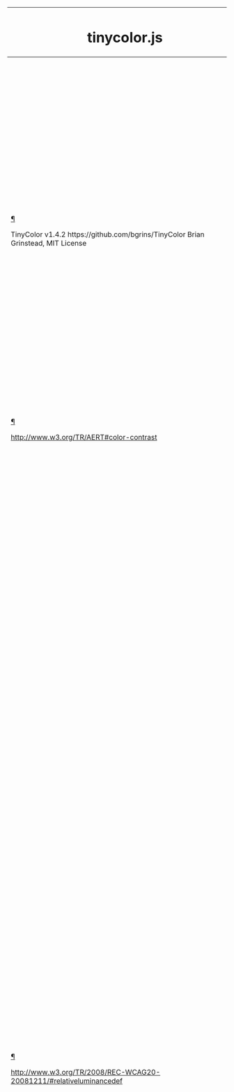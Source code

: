 <table><colgroup><col style="width: 50%" /><col style="width: 50%" /></colgroup><thead><tr class="header"><th><h1 id="tinycolor.js">tinycolor.js</h1></th><th></th></tr></thead><tbody><tr class="odd"><td><div class="pilwrap"><a href="#section-1" class="pilcrow">¶</a></div><p>TinyColor v1.4.2 https://github.com/bgrins/TinyColor Brian Grinstead, MIT License</p></td><td><div class="highlight"><pre><code>(function(Math) {

var trimLeft = /^\s+/,
    trimRight = /\s+$/,
    tinyCounter = 0,
    mathRound = Math.round,
    mathMin = Math.min,
    mathMax = Math.max,
    mathRandom = Math.random;

function tinycolor (color, opts) {

    color = (color) ? color : &#39;&#39;;
    opts = opts || { };</code></pre></div></td></tr><tr class="even"><td><div class="pilwrap"><a href="#section-2" class="pilcrow">¶</a></div><p>If input is already a tinycolor, return itself</p></td><td><div class="highlight"><pre><code>    if (color instanceof tinycolor) {
       return color;
    }</code></pre></div></td></tr><tr class="odd"><td><div class="pilwrap"><a href="#section-3" class="pilcrow">¶</a></div><p>If we are called as a function, call using new instead</p></td><td><div class="highlight"><pre><code>    if (!(this instanceof tinycolor)) {
        return new tinycolor(color, opts);
    }

    var rgb = inputToRGB(color);
    this._originalInput = color,
    this._r = rgb.r,
    this._g = rgb.g,
    this._b = rgb.b,
    this._a = rgb.a,
    this._roundA = mathRound(100*this._a) / 100,
    this._format = opts.format || rgb.format;
    this._gradientType = opts.gradientType;</code></pre></div></td></tr><tr class="even"><td><div class="pilwrap"><a href="#section-4" class="pilcrow">¶</a></div><p>Don't let the range of [0,255] come back in [0,1]. Potentially lose a little bit of precision here, but will fix issues where .5 gets interpreted as half of the total, instead of half of 1 If it was supposed to be 128, this was already taken care of by <code>inputToRgb</code></p></td><td><div class="highlight"><pre><code>    if (this._r &lt; 1) { this._r = mathRound(this._r); }
    if (this._g &lt; 1) { this._g = mathRound(this._g); }
    if (this._b &lt; 1) { this._b = mathRound(this._b); }

    this._ok = rgb.ok;
    this._tc_id = tinyCounter++;
}

tinycolor.prototype = {
    isDark: function() {
        return this.getBrightness() &lt; 128;
    },
    isLight: function() {
        return !this.isDark();
    },
    isValid: function() {
        return this._ok;
    },
    getOriginalInput: function() {
      return this._originalInput;
    },
    getFormat: function() {
        return this._format;
    },
    getAlpha: function() {
        return this._a;
    },
    getBrightness: function() {</code></pre></div></td></tr><tr class="odd"><td><div class="pilwrap"><a href="#section-5" class="pilcrow">¶</a></div><p>http://www.w3.org/TR/AERT#color-contrast</p></td><td><div class="highlight"><pre><code>        var rgb = this.toRgb();
        return (rgb.r * 299 + rgb.g * 587 + rgb.b * 114) / 1000;
    },
    getLuminance: function() {</code></pre></div></td></tr><tr class="even"><td><div class="pilwrap"><a href="#section-6" class="pilcrow">¶</a></div><p>http://www.w3.org/TR/2008/REC-WCAG20-20081211/#relativeluminancedef</p></td><td><div class="highlight"><pre><code>        var rgb = this.toRgb();
        var RsRGB, GsRGB, BsRGB, R, G, B;
        RsRGB = rgb.r/255;
        GsRGB = rgb.g/255;
        BsRGB = rgb.b/255;

        if (RsRGB &lt;= 0.03928) {R = RsRGB / 12.92;} else {R = Math.pow(((RsRGB + 0.055) / 1.055), 2.4);}
        if (GsRGB &lt;= 0.03928) {G = GsRGB / 12.92;} else {G = Math.pow(((GsRGB + 0.055) / 1.055), 2.4);}
        if (BsRGB &lt;= 0.03928) {B = BsRGB / 12.92;} else {B = Math.pow(((BsRGB + 0.055) / 1.055), 2.4);}
        return (0.2126 * R) + (0.7152 * G) + (0.0722 * B);
    },
    setAlpha: function(value) {
        this._a = boundAlpha(value);
        this._roundA = mathRound(100*this._a) / 100;
        return this;
    },
    toHsv: function() {
        var hsv = rgbToHsv(this._r, this._g, this._b);
        return { h: hsv.h * 360, s: hsv.s, v: hsv.v, a: this._a };
    },
    toHsvString: function() {
        var hsv = rgbToHsv(this._r, this._g, this._b);
        var h = mathRound(hsv.h * 360), s = mathRound(hsv.s * 100), v = mathRound(hsv.v * 100);
        return (this._a == 1) ?
          &quot;hsv(&quot;  + h + &quot;, &quot; + s + &quot;%, &quot; + v + &quot;%)&quot; :
          &quot;hsva(&quot; + h + &quot;, &quot; + s + &quot;%, &quot; + v + &quot;%, &quot;+ this._roundA + &quot;)&quot;;
    },
    toHsl: function() {
        var hsl = rgbToHsl(this._r, this._g, this._b);
        return { h: hsl.h * 360, s: hsl.s, l: hsl.l, a: this._a };
    },
    toHslString: function() {
        var hsl = rgbToHsl(this._r, this._g, this._b);
        var h = mathRound(hsl.h * 360), s = mathRound(hsl.s * 100), l = mathRound(hsl.l * 100);
        return (this._a == 1) ?
          &quot;hsl(&quot;  + h + &quot;, &quot; + s + &quot;%, &quot; + l + &quot;%)&quot; :
          &quot;hsla(&quot; + h + &quot;, &quot; + s + &quot;%, &quot; + l + &quot;%, &quot;+ this._roundA + &quot;)&quot;;
    },
    toHex: function(allow3Char) {
        return rgbToHex(this._r, this._g, this._b, allow3Char);
    },
    toHexString: function(allow3Char) {
        return &#39;#&#39; + this.toHex(allow3Char);
    },
    toHex8: function(allow4Char) {
        return rgbaToHex(this._r, this._g, this._b, this._a, allow4Char);
    },
    toHex8String: function(allow4Char) {
        return &#39;#&#39; + this.toHex8(allow4Char);
    },
    toRgb: function() {
        return { r: mathRound(this._r), g: mathRound(this._g), b: mathRound(this._b), a: this._a };
    },
    toRgbString: function() {
        return (this._a == 1) ?
          &quot;rgb(&quot;  + mathRound(this._r) + &quot;, &quot; + mathRound(this._g) + &quot;, &quot; + mathRound(this._b) + &quot;)&quot; :
          &quot;rgba(&quot; + mathRound(this._r) + &quot;, &quot; + mathRound(this._g) + &quot;, &quot; + mathRound(this._b) + &quot;, &quot; + this._roundA + &quot;)&quot;;
    },
    toPercentageRgb: function() {
        return { r: mathRound(bound01(this._r, 255) * 100) + &quot;%&quot;, g: mathRound(bound01(this._g, 255) * 100) + &quot;%&quot;, b: mathRound(bound01(this._b, 255) * 100) + &quot;%&quot;, a: this._a };
    },
    toPercentageRgbString: function() {
        return (this._a == 1) ?
          &quot;rgb(&quot;  + mathRound(bound01(this._r, 255) * 100) + &quot;%, &quot; + mathRound(bound01(this._g, 255) * 100) + &quot;%, &quot; + mathRound(bound01(this._b, 255) * 100) + &quot;%)&quot; :
          &quot;rgba(&quot; + mathRound(bound01(this._r, 255) * 100) + &quot;%, &quot; + mathRound(bound01(this._g, 255) * 100) + &quot;%, &quot; + mathRound(bound01(this._b, 255) * 100) + &quot;%, &quot; + this._roundA + &quot;)&quot;;
    },
    toName: function() {
        if (this._a === 0) {
            return &quot;transparent&quot;;
        }

        if (this._a &lt; 1) {
            return false;
        }

        return hexNames[rgbToHex(this._r, this._g, this._b, true)] || false;
    },
    toFilter: function(secondColor) {
        var hex8String = &#39;#&#39; + rgbaToArgbHex(this._r, this._g, this._b, this._a);
        var secondHex8String = hex8String;
        var gradientType = this._gradientType ? &quot;GradientType = 1, &quot; : &quot;&quot;;

        if (secondColor) {
            var s = tinycolor(secondColor);
            secondHex8String = &#39;#&#39; + rgbaToArgbHex(s._r, s._g, s._b, s._a);
        }

        return &quot;progid:DXImageTransform.Microsoft.gradient(&quot;+gradientType+&quot;startColorstr=&quot;+hex8String+&quot;,endColorstr=&quot;+secondHex8String+&quot;)&quot;;
    },
    toString: function(format) {
        var formatSet = !!format;
        format = format || this._format;

        var formattedString = false;
        var hasAlpha = this._a &lt; 1 &amp;&amp; this._a &gt;= 0;
        var needsAlphaFormat = !formatSet &amp;&amp; hasAlpha &amp;&amp; (format === &quot;hex&quot; || format === &quot;hex6&quot; || format === &quot;hex3&quot; || format === &quot;hex4&quot; || format === &quot;hex8&quot; || format === &quot;name&quot;);

        if (needsAlphaFormat) {</code></pre></div></td></tr><tr class="odd"><td><div class="pilwrap"><a href="#section-7" class="pilcrow">¶</a></div><p>Special case for "transparent", all other non-alpha formats will return rgba when there is transparency.</p></td><td><div class="highlight"><pre><code>            if (format === &quot;name&quot; &amp;&amp; this._a === 0) {
                return this.toName();
            }
            return this.toRgbString();
        }
        if (format === &quot;rgb&quot;) {
            formattedString = this.toRgbString();
        }
        if (format === &quot;prgb&quot;) {
            formattedString = this.toPercentageRgbString();
        }
        if (format === &quot;hex&quot; || format === &quot;hex6&quot;) {
            formattedString = this.toHexString();
        }
        if (format === &quot;hex3&quot;) {
            formattedString = this.toHexString(true);
        }
        if (format === &quot;hex4&quot;) {
            formattedString = this.toHex8String(true);
        }
        if (format === &quot;hex8&quot;) {
            formattedString = this.toHex8String();
        }
        if (format === &quot;name&quot;) {
            formattedString = this.toName();
        }
        if (format === &quot;hsl&quot;) {
            formattedString = this.toHslString();
        }
        if (format === &quot;hsv&quot;) {
            formattedString = this.toHsvString();
        }

        return formattedString || this.toHexString();
    },
    clone: function() {
        return tinycolor(this.toString());
    },

    _applyModification: function(fn, args) {
        var color = fn.apply(null, [this].concat([].slice.call(args)));
        this._r = color._r;
        this._g = color._g;
        this._b = color._b;
        this.setAlpha(color._a);
        return this;
    },
    lighten: function() {
        return this._applyModification(lighten, arguments);
    },
    brighten: function() {
        return this._applyModification(brighten, arguments);
    },
    darken: function() {
        return this._applyModification(darken, arguments);
    },
    desaturate: function() {
        return this._applyModification(desaturate, arguments);
    },
    saturate: function() {
        return this._applyModification(saturate, arguments);
    },
    greyscale: function() {
        return this._applyModification(greyscale, arguments);
    },
    spin: function() {
        return this._applyModification(spin, arguments);
    },

    _applyCombination: function(fn, args) {
        return fn.apply(null, [this].concat([].slice.call(args)));
    },
    analogous: function() {
        return this._applyCombination(analogous, arguments);
    },
    complement: function() {
        return this._applyCombination(complement, arguments);
    },
    monochromatic: function() {
        return this._applyCombination(monochromatic, arguments);
    },
    splitcomplement: function() {
        return this._applyCombination(splitcomplement, arguments);
    },
    triad: function() {
        return this._applyCombination(triad, arguments);
    },
    tetrad: function() {
        return this._applyCombination(tetrad, arguments);
    }
};</code></pre></div></td></tr><tr class="even"><td><div class="pilwrap"><a href="#section-8" class="pilcrow">¶</a></div><p>If input is an object, force 1 into "1.0" to handle ratios properly String input requires "1.0" as input, so 1 will be treated as 1</p></td><td><div class="highlight"><pre><code>tinycolor.fromRatio = function(color, opts) {
    if (typeof color == &quot;object&quot;) {
        var newColor = {};
        for (var i in color) {
            if (color.hasOwnProperty(i)) {
                if (i === &quot;a&quot;) {
                    newColor[i] = color[i];
                }
                else {
                    newColor[i] = convertToPercentage(color[i]);
                }
            }
        }
        color = newColor;
    }

    return tinycolor(color, opts);
};</code></pre></div></td></tr><tr class="odd"><td><div class="pilwrap"><a href="#section-9" class="pilcrow">¶</a></div><p>Given a string or object, convert that input to RGB Possible string inputs:</p><pre><code>&quot;red&quot;
&quot;#f00&quot; or &quot;f00&quot;
&quot;#ff0000&quot; or &quot;ff0000&quot;
&quot;#ff000000&quot; or &quot;ff000000&quot;
&quot;rgb 255 0 0&quot; or &quot;rgb (255, 0, 0)&quot;
&quot;rgb 1.0 0 0&quot; or &quot;rgb (1, 0, 0)&quot;
&quot;rgba (255, 0, 0, 1)&quot; or &quot;rgba 255, 0, 0, 1&quot;
&quot;rgba (1.0, 0, 0, 1)&quot; or &quot;rgba 1.0, 0, 0, 1&quot;
&quot;hsl(0, 100%, 50%)&quot; or &quot;hsl 0 100% 50%&quot;
&quot;hsla(0, 100%, 50%, 1)&quot; or &quot;hsla 0 100% 50%, 1&quot;
&quot;hsv(0, 100%, 100%)&quot; or &quot;hsv 0 100% 100%&quot;</code></pre></td><td><div class="highlight"><pre><code>function inputToRGB(color) {

    var rgb = { r: 0, g: 0, b: 0 };
    var a = 1;
    var s = null;
    var v = null;
    var l = null;
    var ok = false;
    var format = false;

    if (typeof color == &quot;string&quot;) {
        color = stringInputToObject(color);
    }

    if (typeof color == &quot;object&quot;) {
        if (isValidCSSUnit(color.r) &amp;&amp; isValidCSSUnit(color.g) &amp;&amp; isValidCSSUnit(color.b)) {
            rgb = rgbToRgb(color.r, color.g, color.b);
            ok = true;
            format = String(color.r).substr(-1) === &quot;%&quot; ? &quot;prgb&quot; : &quot;rgb&quot;;
        }
        else if (isValidCSSUnit(color.h) &amp;&amp; isValidCSSUnit(color.s) &amp;&amp; isValidCSSUnit(color.v)) {
            s = convertToPercentage(color.s);
            v = convertToPercentage(color.v);
            rgb = hsvToRgb(color.h, s, v);
            ok = true;
            format = &quot;hsv&quot;;
        }
        else if (isValidCSSUnit(color.h) &amp;&amp; isValidCSSUnit(color.s) &amp;&amp; isValidCSSUnit(color.l)) {
            s = convertToPercentage(color.s);
            l = convertToPercentage(color.l);
            rgb = hslToRgb(color.h, s, l);
            ok = true;
            format = &quot;hsl&quot;;
        }

        if (color.hasOwnProperty(&quot;a&quot;)) {
            a = color.a;
        }
    }

    a = boundAlpha(a);

    return {
        ok: ok,
        format: color.format || format,
        r: mathMin(255, mathMax(rgb.r, 0)),
        g: mathMin(255, mathMax(rgb.g, 0)),
        b: mathMin(255, mathMax(rgb.b, 0)),
        a: a
    };
}</code></pre></div></td></tr><tr class="even"><td><div class="pilwrap"><a href="#section-10" class="pilcrow">¶</a></div><h2 id="conversion-functions">Conversion Functions</h2></td><td><div class="highlight"><pre><code></code></pre></div></td></tr><tr class="odd"><td><div class="pilwrap"><a href="#section-11" class="pilcrow">¶</a></div><p><code>rgbToHsl</code>, <code>rgbToHsv</code>, <code>hslToRgb</code>, <code>hsvToRgb</code> modified from: <a href="http://mjijackson.com/2008/02/rgb-to-hsl-and-rgb-to-hsv-color-model-conversion-algorithms-in-javascript">http://mjijackson.com/2008/02/rgb-to-hsl-and-rgb-to-hsv-color-model-conversion-algorithms-in-javascript</a></p></td><td><div class="highlight"><pre><code></code></pre></div></td></tr><tr class="even"><td><div class="pilwrap"><a href="#section-12" class="pilcrow">¶</a></div><p><code>rgbToRgb</code> Handle bounds / percentage checking to conform to CSS color spec <a href="http://www.w3.org/TR/css3-color/">http://www.w3.org/TR/css3-color/</a> <em>Assumes:</em> r, g, b in [0, 255] or [0, 1] <em>Returns:</em> { r, g, b } in [0, 255]</p></td><td><div class="highlight"><pre><code>function rgbToRgb(r, g, b){
    return {
        r: bound01(r, 255) * 255,
        g: bound01(g, 255) * 255,
        b: bound01(b, 255) * 255
    };
}</code></pre></div></td></tr><tr class="odd"><td><div class="pilwrap"><a href="#section-13" class="pilcrow">¶</a></div><p><code>rgbToHsl</code> Converts an RGB color value to HSL. <em>Assumes:</em> r, g, and b are contained in [0, 255] or [0, 1] <em>Returns:</em> { h, s, l } in [0,1]</p></td><td><div class="highlight"><pre><code>function rgbToHsl(r, g, b) {

    r = bound01(r, 255);
    g = bound01(g, 255);
    b = bound01(b, 255);

    var max = mathMax(r, g, b), min = mathMin(r, g, b);
    var h, s, l = (max + min) / 2;

    if(max == min) {
        h = s = 0; // achromatic
    }
    else {
        var d = max - min;
        s = l &gt; 0.5 ? d / (2 - max - min) : d / (max + min);
        switch(max) {
            case r: h = (g - b) / d + (g &lt; b ? 6 : 0); break;
            case g: h = (b - r) / d + 2; break;
            case b: h = (r - g) / d + 4; break;
        }

        h /= 6;
    }

    return { h: h, s: s, l: l };
}</code></pre></div></td></tr><tr class="even"><td><div class="pilwrap"><a href="#section-14" class="pilcrow">¶</a></div><p><code>hslToRgb</code> Converts an HSL color value to RGB. <em>Assumes:</em> h is contained in [0, 1] or [0, 360] and s and l are contained [0, 1] or [0, 100] <em>Returns:</em> { r, g, b } in the set [0, 255]</p></td><td><div class="highlight"><pre><code>function hslToRgb(h, s, l) {
    var r, g, b;

    h = bound01(h, 360);
    s = bound01(s, 100);
    l = bound01(l, 100);

    function hue2rgb(p, q, t) {
        if(t &lt; 0) t += 1;
        if(t &gt; 1) t -= 1;
        if(t &lt; 1/6) return p + (q - p) * 6 * t;
        if(t &lt; 1/2) return q;
        if(t &lt; 2/3) return p + (q - p) * (2/3 - t) * 6;
        return p;
    }

    if(s === 0) {
        r = g = b = l; // achromatic
    }
    else {
        var q = l &lt; 0.5 ? l * (1 + s) : l + s - l * s;
        var p = 2 * l - q;
        r = hue2rgb(p, q, h + 1/3);
        g = hue2rgb(p, q, h);
        b = hue2rgb(p, q, h - 1/3);
    }

    return { r: r * 255, g: g * 255, b: b * 255 };
}</code></pre></div></td></tr><tr class="odd"><td><div class="pilwrap"><a href="#section-15" class="pilcrow">¶</a></div><p><code>rgbToHsv</code> Converts an RGB color value to HSV <em>Assumes:</em> r, g, and b are contained in the set [0, 255] or [0, 1] <em>Returns:</em> { h, s, v } in [0,1]</p></td><td><div class="highlight"><pre><code>function rgbToHsv(r, g, b) {

    r = bound01(r, 255);
    g = bound01(g, 255);
    b = bound01(b, 255);

    var max = mathMax(r, g, b), min = mathMin(r, g, b);
    var h, s, v = max;

    var d = max - min;
    s = max === 0 ? 0 : d / max;

    if(max == min) {
        h = 0; // achromatic
    }
    else {
        switch(max) {
            case r: h = (g - b) / d + (g &lt; b ? 6 : 0); break;
            case g: h = (b - r) / d + 2; break;
            case b: h = (r - g) / d + 4; break;
        }
        h /= 6;
    }
    return { h: h, s: s, v: v };
}</code></pre></div></td></tr><tr class="even"><td><div class="pilwrap"><a href="#section-16" class="pilcrow">¶</a></div><p><code>hsvToRgb</code> Converts an HSV color value to RGB. <em>Assumes:</em> h is contained in [0, 1] or [0, 360] and s and v are contained in [0, 1] or [0, 100] <em>Returns:</em> { r, g, b } in the set [0, 255]</p></td><td><div class="highlight"><pre><code> function hsvToRgb(h, s, v) {

    h = bound01(h, 360) * 6;
    s = bound01(s, 100);
    v = bound01(v, 100);

    var i = Math.floor(h),
        f = h - i,
        p = v * (1 - s),
        q = v * (1 - f * s),
        t = v * (1 - (1 - f) * s),
        mod = i % 6,
        r = [v, q, p, p, t, v][mod],
        g = [t, v, v, q, p, p][mod],
        b = [p, p, t, v, v, q][mod];

    return { r: r * 255, g: g * 255, b: b * 255 };
}</code></pre></div></td></tr><tr class="odd"><td><div class="pilwrap"><a href="#section-17" class="pilcrow">¶</a></div><p><code>rgbToHex</code> Converts an RGB color to hex Assumes r, g, and b are contained in the set [0, 255] Returns a 3 or 6 character hex</p></td><td><div class="highlight"><pre><code>function rgbToHex(r, g, b, allow3Char) {

    var hex = [
        pad2(mathRound(r).toString(16)),
        pad2(mathRound(g).toString(16)),
        pad2(mathRound(b).toString(16))
    ];</code></pre></div></td></tr><tr class="even"><td><div class="pilwrap"><a href="#section-18" class="pilcrow">¶</a></div><p>Return a 3 character hex if possible</p></td><td><div class="highlight"><pre><code>    if (allow3Char &amp;&amp; hex[0].charAt(0) == hex[0].charAt(1) &amp;&amp; hex[1].charAt(0) == hex[1].charAt(1) &amp;&amp; hex[2].charAt(0) == hex[2].charAt(1)) {
        return hex[0].charAt(0) + hex[1].charAt(0) + hex[2].charAt(0);
    }

    return hex.join(&quot;&quot;);
}</code></pre></div></td></tr><tr class="odd"><td><div class="pilwrap"><a href="#section-19" class="pilcrow">¶</a></div><p><code>rgbaToHex</code> Converts an RGBA color plus alpha transparency to hex Assumes r, g, b are contained in the set [0, 255] and a in [0, 1]. Returns a 4 or 8 character rgba hex</p></td><td><div class="highlight"><pre><code>function rgbaToHex(r, g, b, a, allow4Char) {

    var hex = [
        pad2(mathRound(r).toString(16)),
        pad2(mathRound(g).toString(16)),
        pad2(mathRound(b).toString(16)),
        pad2(convertDecimalToHex(a))
    ];</code></pre></div></td></tr><tr class="even"><td><div class="pilwrap"><a href="#section-20" class="pilcrow">¶</a></div><p>Return a 4 character hex if possible</p></td><td><div class="highlight"><pre><code>    if (allow4Char &amp;&amp; hex[0].charAt(0) == hex[0].charAt(1) &amp;&amp; hex[1].charAt(0) == hex[1].charAt(1) &amp;&amp; hex[2].charAt(0) == hex[2].charAt(1) &amp;&amp; hex[3].charAt(0) == hex[3].charAt(1)) {
        return hex[0].charAt(0) + hex[1].charAt(0) + hex[2].charAt(0) + hex[3].charAt(0);
    }

    return hex.join(&quot;&quot;);
}</code></pre></div></td></tr><tr class="odd"><td><div class="pilwrap"><a href="#section-21" class="pilcrow">¶</a></div><p><code>rgbaToArgbHex</code> Converts an RGBA color to an ARGB Hex8 string Rarely used, but required for "toFilter()"</p></td><td><div class="highlight"><pre><code>function rgbaToArgbHex(r, g, b, a) {

    var hex = [
        pad2(convertDecimalToHex(a)),
        pad2(mathRound(r).toString(16)),
        pad2(mathRound(g).toString(16)),
        pad2(mathRound(b).toString(16))
    ];

    return hex.join(&quot;&quot;);
}</code></pre></div></td></tr><tr class="even"><td><div class="pilwrap"><a href="#section-22" class="pilcrow">¶</a></div><p><code>equals</code> Can be called with any tinycolor input</p></td><td><div class="highlight"><pre><code>tinycolor.equals = function (color1, color2) {
    if (!color1 || !color2) { return false; }
    return tinycolor(color1).toRgbString() == tinycolor(color2).toRgbString();
};

tinycolor.random = function() {
    return tinycolor.fromRatio({
        r: mathRandom(),
        g: mathRandom(),
        b: mathRandom()
    });
};</code></pre></div></td></tr><tr class="odd"><td><div class="pilwrap"><a href="#section-23" class="pilcrow">¶</a></div><h2 id="modification-functions">Modification Functions</h2><p>Thanks to less.js for some of the basics here <a href="https://github.com/cloudhead/less.js/blob/master/lib/less/functions.js">https://github.com/cloudhead/less.js/blob/master/lib/less/functions.js</a></p></td><td><div class="highlight"><pre><code>function desaturate(color, amount) {
    amount = (amount === 0) ? 0 : (amount || 10);
    var hsl = tinycolor(color).toHsl();
    hsl.s -= amount / 100;
    hsl.s = clamp01(hsl.s);
    return tinycolor(hsl);
}

function saturate(color, amount) {
    amount = (amount === 0) ? 0 : (amount || 10);
    var hsl = tinycolor(color).toHsl();
    hsl.s += amount / 100;
    hsl.s = clamp01(hsl.s);
    return tinycolor(hsl);
}

function greyscale(color) {
    return tinycolor(color).desaturate(100);
}

function lighten (color, amount) {
    amount = (amount === 0) ? 0 : (amount || 10);
    var hsl = tinycolor(color).toHsl();
    hsl.l += amount / 100;
    hsl.l = clamp01(hsl.l);
    return tinycolor(hsl);
}

function brighten(color, amount) {
    amount = (amount === 0) ? 0 : (amount || 10);
    var rgb = tinycolor(color).toRgb();
    rgb.r = mathMax(0, mathMin(255, rgb.r - mathRound(255 * - (amount / 100))));
    rgb.g = mathMax(0, mathMin(255, rgb.g - mathRound(255 * - (amount / 100))));
    rgb.b = mathMax(0, mathMin(255, rgb.b - mathRound(255 * - (amount / 100))));
    return tinycolor(rgb);
}

function darken (color, amount) {
    amount = (amount === 0) ? 0 : (amount || 10);
    var hsl = tinycolor(color).toHsl();
    hsl.l -= amount / 100;
    hsl.l = clamp01(hsl.l);
    return tinycolor(hsl);
}</code></pre></div></td></tr><tr class="even"><td><div class="pilwrap"><a href="#section-24" class="pilcrow">¶</a></div><p>Spin takes a positive or negative amount within [-360, 360] indicating the change of hue. Values outside of this range will be wrapped into this range.</p></td><td><div class="highlight"><pre><code>function spin(color, amount) {
    var hsl = tinycolor(color).toHsl();
    var hue = (hsl.h + amount) % 360;
    hsl.h = hue &lt; 0 ? 360 + hue : hue;
    return tinycolor(hsl);
}</code></pre></div></td></tr><tr class="odd"><td><div class="pilwrap"><a href="#section-25" class="pilcrow">¶</a></div><h2 id="combination-functions">Combination Functions</h2><p>Thanks to jQuery xColor for some of the ideas behind these <a href="https://github.com/infusion/jQuery-xcolor/blob/master/jquery.xcolor.js">https://github.com/infusion/jQuery-xcolor/blob/master/jquery.xcolor.js</a></p></td><td><div class="highlight"><pre><code>function complement(color) {
    var hsl = tinycolor(color).toHsl();
    hsl.h = (hsl.h + 180) % 360;
    return tinycolor(hsl);
}

function triad(color) {
    var hsl = tinycolor(color).toHsl();
    var h = hsl.h;
    return [
        tinycolor(color),
        tinycolor({ h: (h + 120) % 360, s: hsl.s, l: hsl.l }),
        tinycolor({ h: (h + 240) % 360, s: hsl.s, l: hsl.l })
    ];
}

function tetrad(color) {
    var hsl = tinycolor(color).toHsl();
    var h = hsl.h;
    return [
        tinycolor(color),
        tinycolor({ h: (h + 90) % 360, s: hsl.s, l: hsl.l }),
        tinycolor({ h: (h + 180) % 360, s: hsl.s, l: hsl.l }),
        tinycolor({ h: (h + 270) % 360, s: hsl.s, l: hsl.l })
    ];
}

function splitcomplement(color) {
    var hsl = tinycolor(color).toHsl();
    var h = hsl.h;
    return [
        tinycolor(color),
        tinycolor({ h: (h + 72) % 360, s: hsl.s, l: hsl.l}),
        tinycolor({ h: (h + 216) % 360, s: hsl.s, l: hsl.l})
    ];
}

function analogous(color, results, slices) {
    results = results || 6;
    slices = slices || 30;

    var hsl = tinycolor(color).toHsl();
    var part = 360 / slices;
    var ret = [tinycolor(color)];

    for (hsl.h = ((hsl.h - (part * results &gt;&gt; 1)) + 720) % 360; --results; ) {
        hsl.h = (hsl.h + part) % 360;
        ret.push(tinycolor(hsl));
    }
    return ret;
}

function monochromatic(color, results) {
    results = results || 6;
    var hsv = tinycolor(color).toHsv();
    var h = hsv.h, s = hsv.s, v = hsv.v;
    var ret = [];
    var modification = 1 / results;

    while (results--) {
        ret.push(tinycolor({ h: h, s: s, v: v}));
        v = (v + modification) % 1;
    }

    return ret;
}</code></pre></div></td></tr><tr class="even"><td><div class="pilwrap"><a href="#section-26" class="pilcrow">¶</a></div><h2 id="utility-functions">Utility Functions</h2></td><td><div class="highlight"><pre><code>tinycolor.mix = function(color1, color2, amount) {
    amount = (amount === 0) ? 0 : (amount || 50);

    var rgb1 = tinycolor(color1).toRgb();
    var rgb2 = tinycolor(color2).toRgb();

    var p = amount / 100;

    var rgba = {
        r: ((rgb2.r - rgb1.r) * p) + rgb1.r,
        g: ((rgb2.g - rgb1.g) * p) + rgb1.g,
        b: ((rgb2.b - rgb1.b) * p) + rgb1.b,
        a: ((rgb2.a - rgb1.a) * p) + rgb1.a
    };

    return tinycolor(rgba);
};</code></pre></div></td></tr><tr class="odd"><td><div class="pilwrap"><a href="#section-27" class="pilcrow">¶</a></div><h2 id="readability-functions">Readability Functions</h2></td><td><div class="highlight"><pre><code></code></pre></div></td></tr><tr class="even"><td><div class="pilwrap"><a href="#section-28" class="pilcrow">¶</a></div><p><code>contrast</code> Analyze the 2 colors and returns the color contrast defined by (WCAG Version 2)</p></td><td><div class="highlight"><pre><code>tinycolor.readability = function(color1, color2) {
    var c1 = tinycolor(color1);
    var c2 = tinycolor(color2);
    return (Math.max(c1.getLuminance(),c2.getLuminance())+0.05) / (Math.min(c1.getLuminance(),c2.getLuminance())+0.05);
};</code></pre></div></td></tr><tr class="odd"><td><div class="pilwrap"><a href="#section-29" class="pilcrow">¶</a></div><p><code>isReadable</code> Ensure that foreground and background color combinations meet WCAG2 guidelines. The third argument is an optional Object. the 'level' property states 'AA' or 'AAA' - if missing or invalid, it defaults to 'AA'; the 'size' property states 'large' or 'small' - if missing or invalid, it defaults to 'small'. If the entire object is absent, isReadable defaults to {level:"AA",size:"small"}.</p></td><td><div class="highlight"><pre><code></code></pre></div></td></tr><tr class="even"><td><div class="pilwrap"><a href="#section-30" class="pilcrow">¶</a></div><p><em>Example</em> tinycolor.isReadable("#000", "#111") =&gt; false tinycolor.isReadable("#000", "#111",{level:"AA",size:"large"}) =&gt; false</p></td><td><div class="highlight"><pre><code>tinycolor.isReadable = function(color1, color2, wcag2) {
    var readability = tinycolor.readability(color1, color2);
    var wcag2Parms, out;

    out = false;

    wcag2Parms = validateWCAG2Parms(wcag2);
    switch (wcag2Parms.level + wcag2Parms.size) {
        case &quot;AAsmall&quot;:
        case &quot;AAAlarge&quot;:
            out = readability &gt;= 4.5;
            break;
        case &quot;AAlarge&quot;:
            out = readability &gt;= 3;
            break;
        case &quot;AAAsmall&quot;:
            out = readability &gt;= 7;
            break;
    }
    return out;

};</code></pre></div></td></tr><tr class="odd"><td><div class="pilwrap"><a href="#section-31" class="pilcrow">¶</a></div><p><code>mostReadable</code> Given a base color and a list of possible foreground or background colors for that base, returns the most readable color. Optionally returns Black or White if the most readable color is unreadable. <em>Example</em> tinycolor.mostReadable(tinycolor.mostReadable("#123", ["#124", "#125"],{includeFallbackColors:false}).toHexString(); // "#112255" tinycolor.mostReadable(tinycolor.mostReadable("#123", ["#124", "#125"],{includeFallbackColors:true}).toHexString(); // "#ffffff" tinycolor.mostReadable("#a8015a", ["#faf3f3"],{includeFallbackColors:true,level:"AAA",size:"large"}).toHexString(); // "#faf3f3" tinycolor.mostReadable("#a8015a", ["#faf3f3"],{includeFallbackColors:true,level:"AAA",size:"small"}).toHexString(); // "#ffffff"</p></td><td><div class="highlight"><pre><code>tinycolor.mostReadable = function(baseColor, colorList, args) {
    var bestColor = null;
    var bestScore = 0;
    var readability;
    var includeFallbackColors, level, size ;
    args = args || {};
    includeFallbackColors = args.includeFallbackColors ;
    level = args.level;
    size = args.size;

    for (var i= 0; i &lt; colorList.length ; i++) {
        readability = tinycolor.readability(baseColor, colorList[i]);
        if (readability &gt; bestScore) {
            bestScore = readability;
            bestColor = tinycolor(colorList[i]);
        }
    }

    if (tinycolor.isReadable(baseColor, bestColor, {&quot;level&quot;:level,&quot;size&quot;:size}) || !includeFallbackColors) {
        return bestColor;
    }
    else {
        args.includeFallbackColors=false;
        return tinycolor.mostReadable(baseColor,[&quot;#fff&quot;, &quot;#000&quot;],args);
    }
};</code></pre></div></td></tr><tr class="even"><td><div class="pilwrap"><a href="#section-32" class="pilcrow">¶</a></div><h2 id="big-list-of-colors">Big List of Colors</h2><p><a href="http://www.w3.org/TR/css3-color/#svg-color">http://www.w3.org/TR/css3-color/#svg-color</a></p></td><td><div class="highlight"><pre><code>var names = tinycolor.names = {
    aliceblue: &quot;f0f8ff&quot;,
    antiquewhite: &quot;faebd7&quot;,
    aqua: &quot;0ff&quot;,
    aquamarine: &quot;7fffd4&quot;,
    azure: &quot;f0ffff&quot;,
    beige: &quot;f5f5dc&quot;,
    bisque: &quot;ffe4c4&quot;,
    black: &quot;000&quot;,
    blanchedalmond: &quot;ffebcd&quot;,
    blue: &quot;00f&quot;,
    blueviolet: &quot;8a2be2&quot;,
    brown: &quot;a52a2a&quot;,
    burlywood: &quot;deb887&quot;,
    burntsienna: &quot;ea7e5d&quot;,
    cadetblue: &quot;5f9ea0&quot;,
    chartreuse: &quot;7fff00&quot;,
    chocolate: &quot;d2691e&quot;,
    coral: &quot;ff7f50&quot;,
    cornflowerblue: &quot;6495ed&quot;,
    cornsilk: &quot;fff8dc&quot;,
    crimson: &quot;dc143c&quot;,
    cyan: &quot;0ff&quot;,
    darkblue: &quot;00008b&quot;,
    darkcyan: &quot;008b8b&quot;,
    darkgoldenrod: &quot;b8860b&quot;,
    darkgray: &quot;a9a9a9&quot;,
    darkgreen: &quot;006400&quot;,
    darkgrey: &quot;a9a9a9&quot;,
    darkkhaki: &quot;bdb76b&quot;,
    darkmagenta: &quot;8b008b&quot;,
    darkolivegreen: &quot;556b2f&quot;,
    darkorange: &quot;ff8c00&quot;,
    darkorchid: &quot;9932cc&quot;,
    darkred: &quot;8b0000&quot;,
    darksalmon: &quot;e9967a&quot;,
    darkseagreen: &quot;8fbc8f&quot;,
    darkslateblue: &quot;483d8b&quot;,
    darkslategray: &quot;2f4f4f&quot;,
    darkslategrey: &quot;2f4f4f&quot;,
    darkturquoise: &quot;00ced1&quot;,
    darkviolet: &quot;9400d3&quot;,
    deeppink: &quot;ff1493&quot;,
    deepskyblue: &quot;00bfff&quot;,
    dimgray: &quot;696969&quot;,
    dimgrey: &quot;696969&quot;,
    dodgerblue: &quot;1e90ff&quot;,
    firebrick: &quot;b22222&quot;,
    floralwhite: &quot;fffaf0&quot;,
    forestgreen: &quot;228b22&quot;,
    fuchsia: &quot;f0f&quot;,
    gainsboro: &quot;dcdcdc&quot;,
    ghostwhite: &quot;f8f8ff&quot;,
    gold: &quot;ffd700&quot;,
    goldenrod: &quot;daa520&quot;,
    gray: &quot;808080&quot;,
    green: &quot;008000&quot;,
    greenyellow: &quot;adff2f&quot;,
    grey: &quot;808080&quot;,
    honeydew: &quot;f0fff0&quot;,
    hotpink: &quot;ff69b4&quot;,
    indianred: &quot;cd5c5c&quot;,
    indigo: &quot;4b0082&quot;,
    ivory: &quot;fffff0&quot;,
    khaki: &quot;f0e68c&quot;,
    lavender: &quot;e6e6fa&quot;,
    lavenderblush: &quot;fff0f5&quot;,
    lawngreen: &quot;7cfc00&quot;,
    lemonchiffon: &quot;fffacd&quot;,
    lightblue: &quot;add8e6&quot;,
    lightcoral: &quot;f08080&quot;,
    lightcyan: &quot;e0ffff&quot;,
    lightgoldenrodyellow: &quot;fafad2&quot;,
    lightgray: &quot;d3d3d3&quot;,
    lightgreen: &quot;90ee90&quot;,
    lightgrey: &quot;d3d3d3&quot;,
    lightpink: &quot;ffb6c1&quot;,
    lightsalmon: &quot;ffa07a&quot;,
    lightseagreen: &quot;20b2aa&quot;,
    lightskyblue: &quot;87cefa&quot;,
    lightslategray: &quot;789&quot;,
    lightslategrey: &quot;789&quot;,
    lightsteelblue: &quot;b0c4de&quot;,
    lightyellow: &quot;ffffe0&quot;,
    lime: &quot;0f0&quot;,
    limegreen: &quot;32cd32&quot;,
    linen: &quot;faf0e6&quot;,
    magenta: &quot;f0f&quot;,
    maroon: &quot;800000&quot;,
    mediumaquamarine: &quot;66cdaa&quot;,
    mediumblue: &quot;0000cd&quot;,
    mediumorchid: &quot;ba55d3&quot;,
    mediumpurple: &quot;9370db&quot;,
    mediumseagreen: &quot;3cb371&quot;,
    mediumslateblue: &quot;7b68ee&quot;,
    mediumspringgreen: &quot;00fa9a&quot;,
    mediumturquoise: &quot;48d1cc&quot;,
    mediumvioletred: &quot;c71585&quot;,
    midnightblue: &quot;191970&quot;,
    mintcream: &quot;f5fffa&quot;,
    mistyrose: &quot;ffe4e1&quot;,
    moccasin: &quot;ffe4b5&quot;,
    navajowhite: &quot;ffdead&quot;,
    navy: &quot;000080&quot;,
    oldlace: &quot;fdf5e6&quot;,
    olive: &quot;808000&quot;,
    olivedrab: &quot;6b8e23&quot;,
    orange: &quot;ffa500&quot;,
    orangered: &quot;ff4500&quot;,
    orchid: &quot;da70d6&quot;,
    palegoldenrod: &quot;eee8aa&quot;,
    palegreen: &quot;98fb98&quot;,
    paleturquoise: &quot;afeeee&quot;,
    palevioletred: &quot;db7093&quot;,
    papayawhip: &quot;ffefd5&quot;,
    peachpuff: &quot;ffdab9&quot;,
    peru: &quot;cd853f&quot;,
    pink: &quot;ffc0cb&quot;,
    plum: &quot;dda0dd&quot;,
    powderblue: &quot;b0e0e6&quot;,
    purple: &quot;800080&quot;,
    rebeccapurple: &quot;663399&quot;,
    red: &quot;f00&quot;,
    rosybrown: &quot;bc8f8f&quot;,
    royalblue: &quot;4169e1&quot;,
    saddlebrown: &quot;8b4513&quot;,
    salmon: &quot;fa8072&quot;,
    sandybrown: &quot;f4a460&quot;,
    seagreen: &quot;2e8b57&quot;,
    seashell: &quot;fff5ee&quot;,
    sienna: &quot;a0522d&quot;,
    silver: &quot;c0c0c0&quot;,
    skyblue: &quot;87ceeb&quot;,
    slateblue: &quot;6a5acd&quot;,
    slategray: &quot;708090&quot;,
    slategrey: &quot;708090&quot;,
    snow: &quot;fffafa&quot;,
    springgreen: &quot;00ff7f&quot;,
    steelblue: &quot;4682b4&quot;,
    tan: &quot;d2b48c&quot;,
    teal: &quot;008080&quot;,
    thistle: &quot;d8bfd8&quot;,
    tomato: &quot;ff6347&quot;,
    turquoise: &quot;40e0d0&quot;,
    violet: &quot;ee82ee&quot;,
    wheat: &quot;f5deb3&quot;,
    white: &quot;fff&quot;,
    whitesmoke: &quot;f5f5f5&quot;,
    yellow: &quot;ff0&quot;,
    yellowgreen: &quot;9acd32&quot;
};</code></pre></div></td></tr><tr class="odd"><td><div class="pilwrap"><a href="#section-33" class="pilcrow">¶</a></div><p>Make it easy to access colors via <code>hexNames[hex]</code></p></td><td><div class="highlight"><pre><code>var hexNames = tinycolor.hexNames = flip(names);</code></pre></div></td></tr><tr class="even"><td><div class="pilwrap"><a href="#section-34" class="pilcrow">¶</a></div><h2 id="utilities">Utilities</h2></td><td><div class="highlight"><pre><code></code></pre></div></td></tr><tr class="odd"><td><div class="pilwrap"><a href="#section-35" class="pilcrow">¶</a></div><p><code>{ 'name1': 'val1' }</code> becomes <code>{ 'val1': 'name1' }</code></p></td><td><div class="highlight"><pre><code>function flip(o) {
    var flipped = { };
    for (var i in o) {
        if (o.hasOwnProperty(i)) {
            flipped[o[i]] = i;
        }
    }
    return flipped;
}</code></pre></div></td></tr><tr class="even"><td><div class="pilwrap"><a href="#section-36" class="pilcrow">¶</a></div><p>Return a valid alpha value [0,1] with all invalid values being set to 1</p></td><td><div class="highlight"><pre><code>function boundAlpha(a) {
    a = parseFloat(a);

    if (isNaN(a) || a &lt; 0 || a &gt; 1) {
        a = 1;
    }

    return a;
}</code></pre></div></td></tr><tr class="odd"><td><div class="pilwrap"><a href="#section-37" class="pilcrow">¶</a></div><p>Take input from [0, n] and return it as [0, 1]</p></td><td><div class="highlight"><pre><code>function bound01(n, max) {
    if (isOnePointZero(n)) { n = &quot;100%&quot;; }

    var processPercent = isPercentage(n);
    n = mathMin(max, mathMax(0, parseFloat(n)));</code></pre></div></td></tr><tr class="even"><td><div class="pilwrap"><a href="#section-38" class="pilcrow">¶</a></div><p>Automatically convert percentage into number</p></td><td><div class="highlight"><pre><code>    if (processPercent) {
        n = parseInt(n * max, 10) / 100;
    }</code></pre></div></td></tr><tr class="odd"><td><div class="pilwrap"><a href="#section-39" class="pilcrow">¶</a></div><p>Handle floating point rounding errors</p></td><td><div class="highlight"><pre><code>    if ((Math.abs(n - max) &lt; 0.000001)) {
        return 1;
    }</code></pre></div></td></tr><tr class="even"><td><div class="pilwrap"><a href="#section-40" class="pilcrow">¶</a></div><p>Convert into [0, 1] range if it isn't already</p></td><td><div class="highlight"><pre><code>    return (n % max) / parseFloat(max);
}</code></pre></div></td></tr><tr class="odd"><td><div class="pilwrap"><a href="#section-41" class="pilcrow">¶</a></div><p>Force a number between 0 and 1</p></td><td><div class="highlight"><pre><code>function clamp01(val) {
    return mathMin(1, mathMax(0, val));
}</code></pre></div></td></tr><tr class="even"><td><div class="pilwrap"><a href="#section-42" class="pilcrow">¶</a></div><p>Parse a base-16 hex value into a base-10 integer</p></td><td><div class="highlight"><pre><code>function parseIntFromHex(val) {
    return parseInt(val, 16);
}</code></pre></div></td></tr><tr class="odd"><td><div class="pilwrap"><a href="#section-43" class="pilcrow">¶</a></div><p>Need to handle 1.0 as 100%, since once it is a number, there is no difference between it and 1 <a href="http://stackoverflow.com/questions/7422072/javascript-how-to-detect-number-as-a-decimal-including-1-0">http://stackoverflow.com/questions/7422072/javascript-how-to-detect-number-as-a-decimal-including-1-0</a></p></td><td><div class="highlight"><pre><code>function isOnePointZero(n) {
    return typeof n == &quot;string&quot; &amp;&amp; n.indexOf(&#39;.&#39;) != -1 &amp;&amp; parseFloat(n) === 1;
}</code></pre></div></td></tr><tr class="even"><td><div class="pilwrap"><a href="#section-44" class="pilcrow">¶</a></div><p>Check to see if string passed in is a percentage</p></td><td><div class="highlight"><pre><code>function isPercentage(n) {
    return typeof n === &quot;string&quot; &amp;&amp; n.indexOf(&#39;%&#39;) != -1;
}</code></pre></div></td></tr><tr class="odd"><td><div class="pilwrap"><a href="#section-45" class="pilcrow">¶</a></div><p>Force a hex value to have 2 characters</p></td><td><div class="highlight"><pre><code>function pad2(c) {
    return c.length == 1 ? &#39;0&#39; + c : &#39;&#39; + c;
}</code></pre></div></td></tr><tr class="even"><td><div class="pilwrap"><a href="#section-46" class="pilcrow">¶</a></div><p>Replace a decimal with it's percentage value</p></td><td><div class="highlight"><pre><code>function convertToPercentage(n) {
    if (n &lt;= 1) {
        n = (n * 100) + &quot;%&quot;;
    }

    return n;
}</code></pre></div></td></tr><tr class="odd"><td><div class="pilwrap"><a href="#section-47" class="pilcrow">¶</a></div><p>Converts a decimal to a hex value</p></td><td><div class="highlight"><pre><code>function convertDecimalToHex(d) {
    return Math.round(parseFloat(d) * 255).toString(16);
}</code></pre></div></td></tr><tr class="even"><td><div class="pilwrap"><a href="#section-48" class="pilcrow">¶</a></div><p>Converts a hex value to a decimal</p></td><td><div class="highlight"><pre><code>function convertHexToDecimal(h) {
    return (parseIntFromHex(h) / 255);
}

var matchers = (function() {</code></pre></div></td></tr><tr class="odd"><td><div class="pilwrap"><a href="#section-49" class="pilcrow">¶</a></div><p><a href="http://www.w3.org/TR/css3-values/#integers">http://www.w3.org/TR/css3-values/#integers</a></p></td><td><div class="highlight"><pre><code>    var CSS_INTEGER = &quot;[-\\+]?\\d+%?&quot;;</code></pre></div></td></tr><tr class="even"><td><div class="pilwrap"><a href="#section-50" class="pilcrow">¶</a></div><p><a href="http://www.w3.org/TR/css3-values/#number-value">http://www.w3.org/TR/css3-values/#number-value</a></p></td><td><div class="highlight"><pre><code>    var CSS_NUMBER = &quot;[-\\+]?\\d*\\.\\d+%?&quot;;</code></pre></div></td></tr><tr class="odd"><td><div class="pilwrap"><a href="#section-51" class="pilcrow">¶</a></div><p>Allow positive/negative integer/number. Don't capture the either/or, just the entire outcome.</p></td><td><div class="highlight"><pre><code>    var CSS_UNIT = &quot;(?:&quot; + CSS_NUMBER + &quot;)|(?:&quot; + CSS_INTEGER + &quot;)&quot;;</code></pre></div></td></tr><tr class="even"><td><div class="pilwrap"><a href="#section-52" class="pilcrow">¶</a></div><p>Actual matching. Parentheses and commas are optional, but not required. Whitespace can take the place of commas or opening paren</p></td><td><div class="highlight"><pre><code>    var PERMISSIVE_MATCH3 = &quot;[\\s|\\(]+(&quot; + CSS_UNIT + &quot;)[,|\\s]+(&quot; + CSS_UNIT + &quot;)[,|\\s]+(&quot; + CSS_UNIT + &quot;)\\s*\\)?&quot;;
    var PERMISSIVE_MATCH4 = &quot;[\\s|\\(]+(&quot; + CSS_UNIT + &quot;)[,|\\s]+(&quot; + CSS_UNIT + &quot;)[,|\\s]+(&quot; + CSS_UNIT + &quot;)[,|\\s]+(&quot; + CSS_UNIT + &quot;)\\s*\\)?&quot;;

    return {
        CSS_UNIT: new RegExp(CSS_UNIT),
        rgb: new RegExp(&quot;rgb&quot; + PERMISSIVE_MATCH3),
        rgba: new RegExp(&quot;rgba&quot; + PERMISSIVE_MATCH4),
        hsl: new RegExp(&quot;hsl&quot; + PERMISSIVE_MATCH3),
        hsla: new RegExp(&quot;hsla&quot; + PERMISSIVE_MATCH4),
        hsv: new RegExp(&quot;hsv&quot; + PERMISSIVE_MATCH3),
        hsva: new RegExp(&quot;hsva&quot; + PERMISSIVE_MATCH4),
        hex3: /^#?([0-9a-fA-F]{1})([0-9a-fA-F]{1})([0-9a-fA-F]{1})$/,
        hex6: /^#?([0-9a-fA-F]{2})([0-9a-fA-F]{2})([0-9a-fA-F]{2})$/,
        hex4: /^#?([0-9a-fA-F]{1})([0-9a-fA-F]{1})([0-9a-fA-F]{1})([0-9a-fA-F]{1})$/,
        hex8: /^#?([0-9a-fA-F]{2})([0-9a-fA-F]{2})([0-9a-fA-F]{2})([0-9a-fA-F]{2})$/
    };
})();</code></pre></div></td></tr><tr class="odd"><td><div class="pilwrap"><a href="#section-53" class="pilcrow">¶</a></div><p><code>isValidCSSUnit</code> Take in a single string / number and check to see if it looks like a CSS unit (see <code>matchers</code> above for definition).</p></td><td><div class="highlight"><pre><code>function isValidCSSUnit(color) {
    return !!matchers.CSS_UNIT.exec(color);
}</code></pre></div></td></tr><tr class="even"><td><div class="pilwrap"><a href="#section-54" class="pilcrow">¶</a></div><p><code>stringInputToObject</code> Permissive string parsing. Take in a number of formats, and output an object based on detected format. Returns <code>{ r, g, b }</code> or <code>{ h, s, l }</code> or <code>{ h, s, v}</code></p></td><td><div class="highlight"><pre><code>function stringInputToObject(color) {

    color = color.replace(trimLeft,&#39;&#39;).replace(trimRight, &#39;&#39;).toLowerCase();
    var named = false;
    if (names[color]) {
        color = names[color];
        named = true;
    }
    else if (color == &#39;transparent&#39;) {
        return { r: 0, g: 0, b: 0, a: 0, format: &quot;name&quot; };
    }</code></pre></div></td></tr><tr class="odd"><td><div class="pilwrap"><a href="#section-55" class="pilcrow">¶</a></div><p>Try to match string input using regular expressions. Keep most of the number bounding out of this function - don't worry about [0,1] or [0,100] or [0,360] Just return an object and let the conversion functions handle that. This way the result will be the same whether the tinycolor is initialized with string or object.</p></td><td><div class="highlight"><pre><code>    var match;
    if ((match = matchers.rgb.exec(color))) {
        return { r: match[1], g: match[2], b: match[3] };
    }
    if ((match = matchers.rgba.exec(color))) {
        return { r: match[1], g: match[2], b: match[3], a: match[4] };
    }
    if ((match = matchers.hsl.exec(color))) {
        return { h: match[1], s: match[2], l: match[3] };
    }
    if ((match = matchers.hsla.exec(color))) {
        return { h: match[1], s: match[2], l: match[3], a: match[4] };
    }
    if ((match = matchers.hsv.exec(color))) {
        return { h: match[1], s: match[2], v: match[3] };
    }
    if ((match = matchers.hsva.exec(color))) {
        return { h: match[1], s: match[2], v: match[3], a: match[4] };
    }
    if ((match = matchers.hex8.exec(color))) {
        return {
            r: parseIntFromHex(match[1]),
            g: parseIntFromHex(match[2]),
            b: parseIntFromHex(match[3]),
            a: convertHexToDecimal(match[4]),
            format: named ? &quot;name&quot; : &quot;hex8&quot;
        };
    }
    if ((match = matchers.hex6.exec(color))) {
        return {
            r: parseIntFromHex(match[1]),
            g: parseIntFromHex(match[2]),
            b: parseIntFromHex(match[3]),
            format: named ? &quot;name&quot; : &quot;hex&quot;
        };
    }
    if ((match = matchers.hex4.exec(color))) {
        return {
            r: parseIntFromHex(match[1] + &#39;&#39; + match[1]),
            g: parseIntFromHex(match[2] + &#39;&#39; + match[2]),
            b: parseIntFromHex(match[3] + &#39;&#39; + match[3]),
            a: convertHexToDecimal(match[4] + &#39;&#39; + match[4]),
            format: named ? &quot;name&quot; : &quot;hex8&quot;
        };
    }
    if ((match = matchers.hex3.exec(color))) {
        return {
            r: parseIntFromHex(match[1] + &#39;&#39; + match[1]),
            g: parseIntFromHex(match[2] + &#39;&#39; + match[2]),
            b: parseIntFromHex(match[3] + &#39;&#39; + match[3]),
            format: named ? &quot;name&quot; : &quot;hex&quot;
        };
    }

    return false;
}

function validateWCAG2Parms(parms) {</code></pre></div></td></tr><tr class="even"><td><div class="pilwrap"><a href="#section-56" class="pilcrow">¶</a></div><p>return valid WCAG2 parms for isReadable. If input parms are invalid, return {"level":"AA", "size":"small"}</p></td><td><div class="highlight"><pre><code>    var level, size;
    parms = parms || {&quot;level&quot;:&quot;AA&quot;, &quot;size&quot;:&quot;small&quot;};
    level = (parms.level || &quot;AA&quot;).toUpperCase();
    size = (parms.size || &quot;small&quot;).toLowerCase();
    if (level !== &quot;AA&quot; &amp;&amp; level !== &quot;AAA&quot;) {
        level = &quot;AA&quot;;
    }
    if (size !== &quot;small&quot; &amp;&amp; size !== &quot;large&quot;) {
        size = &quot;small&quot;;
    }
    return {&quot;level&quot;:level, &quot;size&quot;:size};
}</code></pre></div></td></tr><tr class="odd"><td><div class="pilwrap"><a href="#section-57" class="pilcrow">¶</a></div><p>Node: Export function</p></td><td><div class="highlight"><pre><code>if (typeof module !== &quot;undefined&quot; &amp;&amp; module.exports) {
    module.exports = tinycolor;
}</code></pre></div></td></tr><tr class="even"><td><div class="pilwrap"><a href="#section-58" class="pilcrow">¶</a></div><p>AMD/requirejs: Define the module</p></td><td><div class="highlight"><pre><code>else if (typeof define === &#39;function&#39; &amp;&amp; define.amd) {
    define(function () {return tinycolor;});
}</code></pre></div></td></tr><tr class="odd"><td><div class="pilwrap"><a href="#section-59" class="pilcrow">¶</a></div><p>Browser: Expose to window</p></td><td><div class="highlight"><pre><code>else {
    window.tinycolor = tinycolor;
}

})(Math);
</code></pre></div></td></tr></tbody></table>
